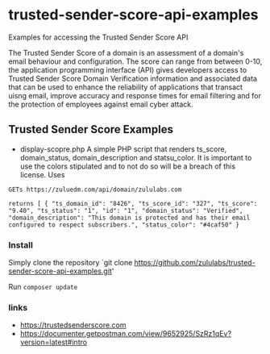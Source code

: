 # trusted-sender-score-api-examples
 Examples for accessing the Trusted Sender Score API
 
The Trusted Sender Score of a domain is an assessment of a domain's email behaviour and configuration. The score can range from between 0-10, the application programming interface (API) gives developers access to Trusted Sender Score Domain Verification information and associated data that can be used to enhance the reliability of applications that transact uisng email, improve accuracy and response times for email filtering and for the protection of employees against email cyber attack.

## Trusted Sender Score Examples
 - display-scopre.php A simple PHP script that renders ts_score, domain_status, domain_description and statsu_color. It is important to use the colors stipulated and to not do so will be a breach of this license. Uses 
 
 `GETs https://zuluedm.com/api/domain/zululabs.com`

`returns [ { "ts_domain_id": "8426", "ts_score_id": "327", "ts_score": "9.40", "ts_status": "1", "id": "1", "domain_status": "Verified", "domain_description": "This domain is protected and has their email configured to respect subscribers.", "status_color": "#4caf50" }  `

 
 ### Install
 Simply clone the repository 
 `git clone https://github.com/zululabs/trusted-sender-score-api-examples.git'
 
 Run `composer update`
 
 ### links 
 - https://trustedsenderscore.com
 - https://documenter.getpostman.com/view/9652925/SzRz1qEv?version=latest#intro
 
 
